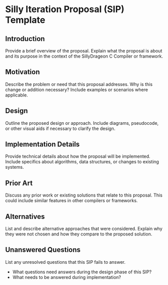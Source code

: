 # Silly Iteration Proposal (SIP) Template

## Introduction

Provide a brief overview of the proposal. Explain what the proposal is about and its purpose in the context of the SillyDrageon C Compiler or framework.

## Motivation

Describe the problem or need that this proposal addresses. Why is this change or addition necessary? Include examples or scenarios where applicable.

## Design

Outline the proposed design or approach. Include diagrams, pseudocode, or other visual aids if necessary to clarify the design.

## Implementation Details

Provide technical details about how the proposal will be implemented. Include specifics about algorithms, data structures, or changes to existing systems.

## Prior Art

Discuss any prior work or existing solutions that relate to this proposal. This could include similar features in other compilers or frameworks.

## Alternatives

List and describe alternative approaches that were considered. Explain why they were not chosen and how they compare to the proposed solution.

## Unanswered Questions

List any unresolved questions that this SIP fails to answer.

- What questions need answers during the design phase of this SIP?
- What needs to be answered during implementation?
